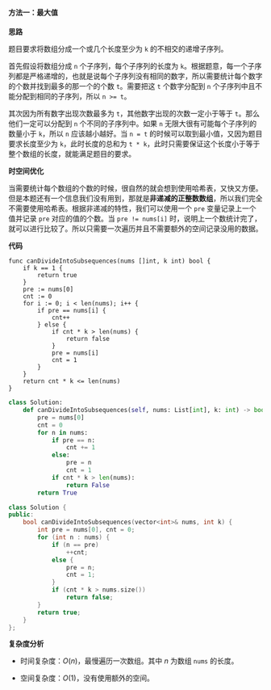 #### 方法一：最大值

**思路**

题目要求将数组分成一个或几个长度至少为 `k` 的不相交的递增子序列。

首先假设将数组分成 `n` 个子序列，每个子序列的长度为 `k`。根据题意，每一个子序列都是严格递增的，也就是说每个子序列没有相同的数字，所以需要统计每个数字的个数并找到最多的那一个的个数 `t`。需要把这 `t` 个数字分配到 `n` 个子序列中且不能分配到相同的子序列，所以 `n >= t`。

其次因为所有数字出现次数最多为 `t`，其他数字出现的次数一定小于等于 `t`。那么他们一定可以分配到 `n` 个不同的子序列中。如果 `n` 无限大很有可能每个子序列的数量小于 `k`，所以 `n` 应该越小越好。当 `n = t` 的时候可以取到最小值，又因为题目要求长度至少为 `k`，此时长度的总和为 `t * k`，此时只需要保证这个长度小于等于整个数组的长度，就能满足题目的要求。

**时空间优化**

当需要统计每个数组的个数的时候，很自然的就会想到使用哈希表，又快又方便。但是本题还有一个信息我们没有用到，那就是**非递减的正整数数组**，所以我们完全不需要使用哈希表。根据非递减的特性，我们可以使用一个 `pre` 变量记录上一个值并记录 `pre` 对应的值的个数。当 `pre != nums[i]` 时，说明上一个数统计完了，就可以进行比较了。所以只需要一次遍历并且不需要额外的空间记录没用的数据。

**代码**

```Golang [sol1-Golang]
func canDivideIntoSubsequences(nums []int, k int) bool {
    if k == 1 {
        return true
    }
    pre := nums[0]
    cnt := 0
    for i := 0; i < len(nums); i++ {
        if pre == nums[i] {
            cnt++
        } else {
            if cnt * k > len(nums) {
                return false
            }
            pre = nums[i]
            cnt = 1
        }
    }
    return cnt * k <= len(nums)
}
```

```Python [sol1-Python3]
class Solution:
    def canDivideIntoSubsequences(self, nums: List[int], k: int) -> bool:
        pre = nums[0]
        cnt = 0
        for n in nums:
            if pre == n:
                cnt += 1
            else:
                pre = n
                cnt = 1
            if cnt * k > len(nums):
                return False
        return True
```

```C++ [sol1-C++]
class Solution {
public:
    bool canDivideIntoSubsequences(vector<int>& nums, int k) {
        int pre = nums[0], cnt = 0;
        for (int n : nums) {
            if (n == pre)
                ++cnt;
            else {
                pre = n;
                cnt = 1;
            }
            if (cnt * k > nums.size())
                return false;
        }
        return true;
    }
};
```

**复杂度分析**

- 时间复杂度：$O(n)$，最慢遍历一次数组。其中 $n$ 为数组 `nums` 的长度。

- 空间复杂度：$O(1)$，没有使用额外的空间。